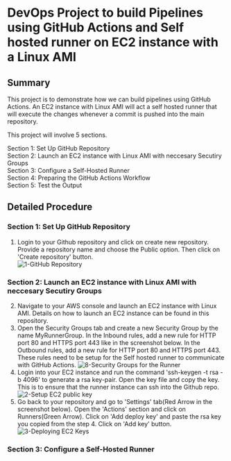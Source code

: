 # DevOps Project to build Pipelines using GitHub Actions and Self hosted runner on EC2 instance with a Linux AMI
## Summary  
This project is to demonstrate how we can build pipelines using GitHub Actions. An EC2 instance with Linux AMI will act a self hosted runner that will execute the changes whenever a commit is pushed into the main repository.  

This project will involve 5 sections.

Section 1: Set Up GitHub Repository   
Section 2: Launch an EC2 instance with Linux AMI with neccesary Secutiry Groups  
Section 3: Configure a Self-Hosted Runner  
Section 4: Preparing the GitHub Actions Workflow  
Section 5: Test the Output  

## Detailed Procedure
### Section 1: Set Up GitHub Repository

1. Login to your Github repository and click on create new repository. Provide a repository name and choose the Public option. Then click on 'Create repository' button.  
   ![1-GitHub Repository](https://github.com/vmk81/Github-Actions-Repo/assets/157844406/e598f47f-9cd2-4402-ab01-2dc80dbb3145)  
### Section 2: Launch an EC2 instance with Linux AMI with neccesary Secutiry Groups  
2. Navigate to your AWS console and launch an EC2 instance with Linux AMI. Details on how to launch an EC2 instance can be found in this repository.  
3. Open the Security Groups tab and create a new Security Group by the name MyRunnerGroup. In the Inbound rules, add a new rule for HTTP port 80 and HTTPS port 443 like in the screenshot below. In the Outbound rules, add a new rule for HTTP port 80 and HTTPS port 443. These rules need to be setup for the Self hosted runner to communicate with GitHub Actions.
   ![8-Security Groups for the Runner](https://github.com/vmk81/Github-Actions-Repo/assets/157844406/3fba589d-ff79-4f66-b0bb-678cb3d1e9d8)
4. Login into your EC2 instance and run the command 'ssh-keygen -t rsa -b 4096' to generate a rsa key-pair. Open the key file and copy the key. This is to ensure that the runner instance can ssh into the Github repo.    
   ![2-Setup EC2 public key](https://github.com/vmk81/Github-Actions-Repo/assets/157844406/444bed62-606f-4c67-ba7f-88787ab05838)
5. Go back to your repository and go to 'Settings' tab(Red Arrow in the screenshot below). Open the 'Actions' section and click on Runners(Green Arrow). Click on 'Add deploy key' and paste the rsa key you copied from the step 4. Click on 'Add key' button.
   ![3-Deploying EC2 Keys](https://github.com/vmk81/Github-Actions-Repo/assets/157844406/8cfc5371-7071-4c28-996c-175316c365a9)  
### Section 3: Configure a Self-Hosted Runner  



